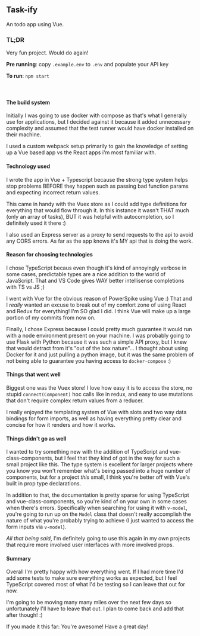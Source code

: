 ## Task-ify

An todo app using Vue.

### TL;DR

Very fun project. Would do again!

**Pre running**: copy `.example.env` to `.env` and populate your API key

**To run**: `npm start`
<br><br><br>

#### The build system

Initially I was going to use docker with compose as that's what I generally use for applications, but I decided against it because it added unnecessary complexity and assumed that the test runner would have docker installed on their machine.

I used a custom webpack setup primarily to gain the knowledge of setting up a Vue based app vs the React apps i'm most familiar with.

#### Technology used

I wrote the app in Vue + Typescript because the strong type system helps stop problems BEFORE they happen such as passing bad function params and expecting incorrect return values.

This came in handy with the Vuex store as I could add type definitions for everything that would flow through it. In this instance it wasn't THAT much (only an array of tasks), BUT it was helpful with autocompletion, so I definitely used it there :)

I also used an Express server as a proxy to send requests to the api to avoid any CORS errors. As far as the app knows it's MY api that is doing the work.

#### Reason for choosing technologies

I chose TypeScript becaus even though it's kind of annoyingly verbose in some cases, predictable types are a nice addition to the world of JavaScript. That and VS Code gives WAY better intellisense completions with TS vs JS ;)

I went with Vue for the obvious reason of PowerSpike using Vue :) That and I _really_ wanted an excuse to break out of my comfort zone of using React and Redux for everything! I'm SO glad I did. I think Vue will make up a large portion of my commits from now on.

Finally, I chose Express because I could pretty much guarantee it would run with a node environment present on your machine. I was probably going to use Flask with Python because it was such a simple API proxy, but I knew that would detract from it's "out of the box nature"... I thought about using Docker for it and just pulling a python image, but it was the same problem of not being able to guarantee you having access to `docker-compose` :)

#### Things that went well

Biggest one was the Vuex store! I love how easy it is to access the store, no stupid `connect(Component)` hoc calls like in redux, and easy to use mutations that don't require complex return values from a reducer.

I really enjoyed the templating system of Vue with slots and two way data bindings for form imports, as well as having everything pretty clear and concise for how it renders and how it works.

#### Things didn't go as well

I wanted to try something new with the addition of TypeScript and vue-class-components, but I feel that they kind of got in the way for such a small project like this. The type system is excellent for larger projects where you know you won't remember what's being passed into a huge number of components, but for a project _this_ small, I think you're better off with Vue's built in prop type declarations.

In addition to that, the documentation is pretty sparse for using TypeScript and vue-class-components, so you're kind of on your own in some cases when there's errors. Specifically when searching for using it with `v-model`, you're going to run up on the `Model` class that doesn't really accomplish the nature of what you're probably trying to achieve (I just wanted to access the form inputs via `v-model`).

_All that being said_, I'm definitely going to use this again in my own projects that require more involved user interfaces with more involved props.

#### Summary

Overall I'm pretty happy with how everything went. If I had more time I'd add some tests to make sure everything works as expected, but I feel TypeScript covered most of what I'd be testing so I can leave that out for now.

I'm going to be moving many many miles over the next few days so unfortunately I'll have to leave that out. I plan to come back and add that after though! :)

If you made it this far: You're awesome! Have a great day!

